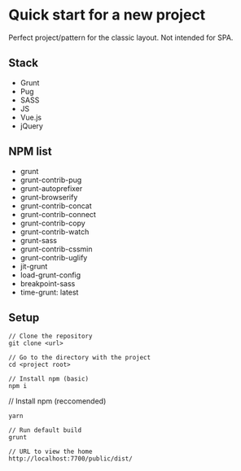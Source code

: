 # Quick start for a new project #
Perfect project/pattern for the classic layout. Not intended for SPA.

## Stack ##
- Grunt
- Pug
- SASS
- JS
- Vue.js
- jQuery

## NPM list ##
- grunt
- grunt-contrib-pug
- grunt-autoprefixer
- grunt-browserify
- grunt-contrib-concat
- grunt-contrib-connect
- grunt-contrib-copy
- grunt-contrib-watch
- grunt-sass
- grunt-contrib-cssmin
- grunt-contrib-uglify
- jit-grunt
- load-grunt-config
- breakpoint-sass
- time-grunt: latest

## Setup ##
```
// Clone the repository
git clone <url>
```
```
// Go to the directory with the project
cd <project root>
```
```
// Install npm (basic)
npm i
```
// Install npm (reccomended)
```
yarn
```
```
// Run default build
grunt
```
```
// URL to view the home
http://localhost:7700/public/dist/
```
